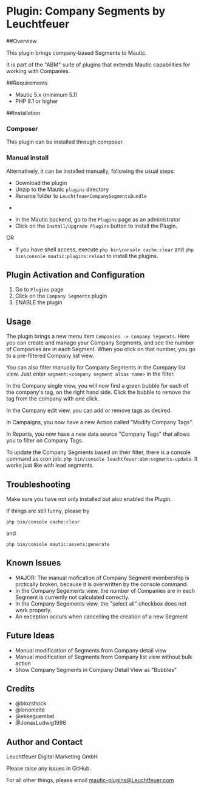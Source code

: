 # Plugin: Company Segments by Leuchtfeuer



##Overview

This plugin brings company-based Segments to Mautic.

It is part of the "ABM" suite of plugins that extends Mautic capabilities for working with Companies.

##Requirements
- Mautic 5.x (minimum 5.1)
- PHP 8.1 or higher

##Installation
### Composer
This plugin can be installed through composer.

### Manual install
Alternatively, it can be installed manually, following the usual steps:

* Download the plugin
* Unzip to the Mautic `plugins` directory
* Rename folder to `LeuchtfeuerCompanySegmentsBundle` 

-
* In the Mautic backend, go to the `Plugins` page as an administrator
* Click on the `Install/Upgrade Plugins` button to install the Plugin.

OR

* If you have shell access, execute `php bin\console cache:clear` and `php bin\console mautic:plugins:reload` to install the plugins.

## Plugin Activation and Configuration
1. Go to `Plugins` page
2. Click on the `Company Segments` plugin
3. ENABLE the plugin

## Usage
The plugin brings a new menu item `Companies -> Company Segments`. Here you can create and manage your Company Segments, and see the number of Companies are in each Segment. When you click on that number, you go to a pre-filtered Company list view.

You can also filter manually for Company Segments in the Company list view. Just enter `segment:<company segment alias name>` in the filter.

In the Company single view, you will now find a green bubble for each of the company's tag, on the right hand side. Click the bubble to remove the tag from the company with one click.

In the Company edit view, you can add or remove tags as desired.

In Campaigns, you now have a new Action called "Modify Company Tags".

In Reports, you now have a new data source "Company Tags" that allows you to filter on Company Tags.

To update the Company Segments based on their filter, there is a console command as cron job: `php bin/console leuchtfeuer:abm:segments-update`. It works just like with lead segments.


## Troubleshooting
Make sure you have not only installed but also enabled the Plugin.

If things are still funny, please try

`php bin/console cache:clear`

and 

`php bin/console mautic:assets:generate`

## Known Issues
* MAJOR: The manual mofication of Company Segment membership is prctically  broken, because it is overwritten by the console command.
* In the Company Segements view, the number of Companies are in each Segment is currently not calculated correctly.
* In the Company Segements view, the "select all" checkbox does not work properly.
* An exception occurs when cancelling the creation of a new Segment

## Future Ideas
* Manual modification of Segments from Company detail view
* Manual modification of Segments from Company list view without bulk action
* Show Company Segments in Company Detail View as "Bubbles"

## Credits
* @biozshock
* @lenonleite
* @ekkeguembel
* @JonasLudwig1998

## Author and Contact
Leuchtfeuer Digital Marketing GmbH

Please raise any issues in GitHub.

For all other things, please email mautic-plugins@Leuchtfeuer.com
